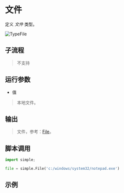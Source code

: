 # 文件 
定义 *文件* 类型。

![TypeFile](./images/06.png ':size=90%')

## 子流程
> 不支持


## 运行参数

* 值
> 本地文件。


## 输出
> 文件，参考：[File](./types/File.md)。
    


## 脚本调用

```python
import simple;

file = simple.File('c:/windows/system32/notepad.exe')

```

## 示例



